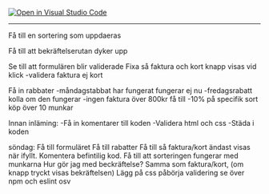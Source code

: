 [![Open in Visual Studio Code](https://classroom.github.com/assets/open-in-vscode-c66648af7eb3fe8bc4f294546bfd86ef473780cde1dea487d3c4ff354943c9ae.svg)](https://classroom.github.com/online_ide?assignment_repo_id=9317120&assignment_repo_type=AssignmentRepo)

---

Få till en sortering som uppdaeras

Få till att bekräftelserutan dyker upp

Se till att formulären blir validerade
Fixa så faktura och kort knapp visas vid klick
-validera faktura ej kort

Få in rabbater
-måndagstabbat har fungerat fungerar ej nu
-fredagsrabatt kolla om den fungerar
-ingen faktura över 800kr få till
-10% på specifik sort köp över 10 munkar

Innan inläming:
-Få in komentarer till koden
-Validera html och css
-Städa i koden

söndag:
Få till formuläret
Få till rabatter
Få till så faktura/kort ändast visas när ifyllt.
Komentera befintilig kod.
Få till att sorteringen fungerar med munkarna
Hur gör jag med beckräftelse? Samma som faktura/kort, (om knapp tryckt visas bekräftelsen)
Lägg på css
påbörja validering
se över npm och eslint osv
